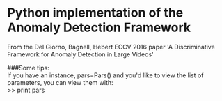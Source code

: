 # Python implementation of the Anomaly Detection Framework
From the Del Giorno, Bagnell, Hebert ECCV 2016 paper 'A Discriminative Framework for Anomaly 
Detection in Large Videos'

###Some tips:<br>
If you have an instance, pars=Pars() and you'd like to view the list of parameters, you can view 
them with:<br>
<text>>></text> print pars

